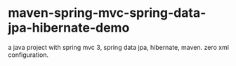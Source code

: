 maven-spring-mvc-spring-data-jpa-hibernate-demo
===============================================

a java project with spring mvc 3, spring data jpa, hibernate, maven. zero xml configuration.
